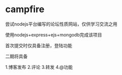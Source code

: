 campfire
========

尝试nodejs平台编写的论坛性质网站，仅供学习交流之用

使用nodejs+express+ejs+mongodb完成该项目

首次提交时仅具备注册，登陆功能

二期将具备

1.博客发布
2.评论
3.转发
4.@功能
 